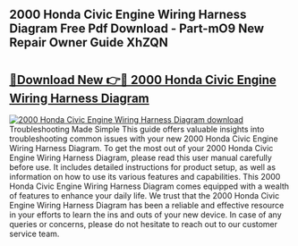 ## 2000 Honda Civic Engine Wiring Harness Diagram Free Pdf Download - Part-mO9 New Repair Owner Guide XhZQN

# <h2><a href="http://dfphszo.blite.top/?on=2000+Honda+Civic+Engine+Wiring+Harness+Diagram">🔗Download New 👉🔴 2000 Honda Civic Engine Wiring Harness Diagram</a></h2>

[![2000 Honda Civic Engine Wiring Harness Diagram download](https://i.imgur.com/lujVjoI.png)](http://dfphszo.blite.top/?on=2000+Honda+Civic+Engine+Wiring+Harness+Diagram)
Troubleshooting Made Simple This guide offers valuable insights into troubleshooting common issues with your new 2000 Honda Civic Engine Wiring Harness Diagram. To get the most out of your 2000 Honda Civic Engine Wiring Harness Diagram, please read this user manual carefully before use. It includes detailed instructions for product setup, as well as information on how to use its various features and capabilities. This 2000 Honda Civic Engine Wiring Harness Diagram comes equipped with a wealth of features to enhance your daily life. We trust that the 2000 Honda Civic Engine Wiring Harness Diagram has been a reliable and effective resource in your efforts to learn the ins and outs of your new device. In case of any queries or concerns, please do not hesitate to reach out to our customer service team.
